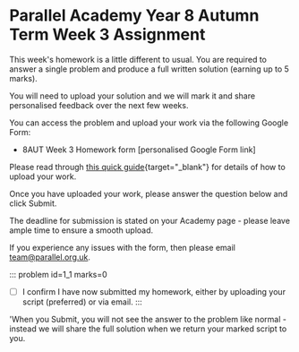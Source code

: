 # Parallel Academy Year 8 Autumn Term Week 3 Assignment

This week's homework is a little different to usual. You are required to answer a single problem and produce a full written solution (earning up to 5 marks).  

You will need to upload your solution and we will mark it and share personalised feedback over the next few weeks.  

You can access the problem and upload your work via the following Google Form:  

* 8AUT Week 3 Homework form [personalised Google Form link]  

Please read through [this quick guide](https://drive.google.com/file/d/1VXxoJq_BFSO2YeweHNea16OtFnEtoaxZ/view?usp=drive_link){target="_blank"} for details of how to upload your work.  

Once you have uploaded your work, please answer the question below and click Submit.  

The deadline for submission is stated on your Academy page - please leave ample time to ensure a smooth upload.  

If you experience any issues with the form, then please email [team@parallel.org.uk](mailto:team@parallel.org.uk).  


::: problem id=1_1 marks=0
* [ ] I confirm I have now submitted my homework, either by uploading your script (preferred) or via email.
:::  

'When you Submit, you will not see the answer to the problem like normal - instead we will share the full solution when we return your marked script to you.